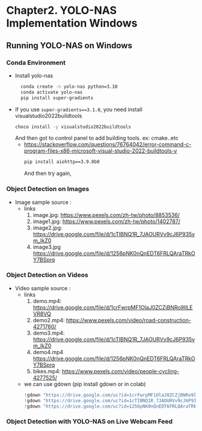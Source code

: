 # Chapter2. YOLO-NAS Implementation  Windows
## Running YOLO-NAS on Windows
### Conda Environment
* Install yolo-nas
  ```bash
    conda create -n yolo-nas python=3.10
    conda activate yolo-nas
    pip install super-gradients 
  ``` 
* If you use ``super-gradients==3.1.0``, you need install  visualstudio2022buildtools  
  ```bash
  choco install -y visualstudio2022buildtools  
  ```
  And then got to control panel to add building tools. ex: cmake..etc
  * https://stackoverflow.com/questions/76764042/error-command-c-program-files-x86-microsoft-visual-studio-2022-buildtools-v
    ```bash
    pip install aiohttp==3.9.0b0
    ```  
    And then try again,

### Object Detection on Images
* Image sample source : 
  * links
    1. image.jpg:  https://www.pexels.com/zh-tw/photo/8853536/
    2. image1.jpg: https://www.pexels.com/zh-tw/photo/1402787/
    3. image2.jpg: https://drive.google.com/file/d/1cTIBNQ1R_7JAOURVv9cJ6P935ym_IkZ0
    4. image3.jpg  https://drive.google.com/file/d/1256pNK0nQnEDT6FRLQAraTRkOY7BSprq
### Object Detection on Videos
* Video sample source : 
  * links
    1. demo.mp4: https://drive.google.com/file/d/1crFwrpMF1OlaJ0ZCZjBNRo9llLEVR8VQ
    2. demo2.mp4: https://www.pexels.com/video/road-construction-4271760/
    3. demo3.mp4: https://drive.google.com/file/d/1cTIBNQ1R_7JAOURVv9cJ6P935ym_IkZ0
    4. demo4.mp4  https://drive.google.com/file/d/1256pNK0nQnEDT6FRLQAraTRkOY7BSprq
    5. bikes.mp4: https://www.pexels.com/video/people-cycling-4277525/
  * we can use gdown (pip install gdown or in colab)  
       ```python
       !gdown "https://drive.google.com/uc?id=1crFwrpMF1OlaJ0ZCZjBNRo9llLEVR8VQ&confirm=t" 
       !gdown "https://drive.google.com/uc?id=1cTIBNQ1R_7JAOURVv9cJ6P935ym_IkZ0&confirm=t" 
       !gdown "https://drive.google.com/uc?id=1256pNK0nQnEDT6FRLQAraTRkOY7BSprq&confirm=t" 
       ```

### Object Detection with YOLO-NAS on Live Webcam Feed
